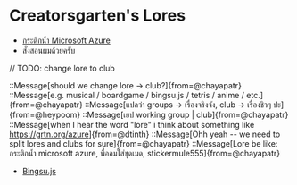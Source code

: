 # Creatorsgarten's Lores

- [กระติกน้ำ Microsoft Azure](https://grtn.org/azure)
- สั่งสอนผมด้วยครับ

// TODO: change lore to club

::Message[should we change lore -> club?]{from=@chayapatr}
::Message[e.g. musical / boardgame / bingsu.js / tetris / anime / etc.]{from=@chayapatr}
::Message[แปลว่า groups -> เรื่องจริงจัง, club -> เรื่องชิวๆ ปะ]{from=@heypoom}
::Message[เยป working group | club]{from=@chayapatr}
::Message[when I hear the word "lore" i think about something like <https://grtn.org/azure>]{from=@dtinth}
::Message[Ohh yeah -- we need to split lores and clubs for sure]{from=@chayapatr}
::Message[Lore be like: กระติกน้ำ microsoft azure, พี่ออมใส่ชุดเมด, stickermule555]{from=@chayapatr}

- [Bingsu.js](https://bingsu.js.org/)
